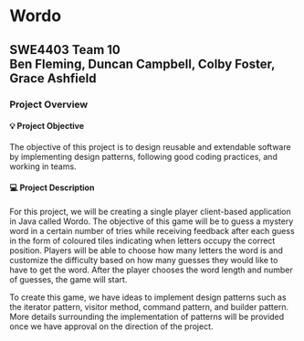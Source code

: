 # Wordo
SWE4403 Team 10  
Ben Fleming, Duncan Campbell, Colby Foster, Grace Ashfield
---
### Project Overview

#### 💡 Project Objective
The objective of this project is to design reusable and
extendable software by implementing design patterns, following good coding practices,
and working in teams.   
   

#### 💻 Project Description
For this project, we will be creating a single player client-based application in Java called
Wordo. The objective of this game will be to guess a mystery word in a certain number of
tries while receiving feedback after each guess in the form of coloured tiles indicating when
letters occupy the correct position. Players will be able to choose how many letters the word
is and customize the difficulty based on how many guesses they would like to have to get the
word. After the player chooses the word length and number of guesses, the game will start.

To create this game, we have ideas to implement design patterns such as the iterator pattern,
visitor method, command pattern, and builder pattern. More details surrounding the
implementation of patterns will be provided once we have approval on the direction of the
project.